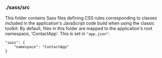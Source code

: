 ### ./sass/src

This folder contains Sass files defining CSS rules corresponding to classes
included in the application's JavaScript code build when using the classic toolkit.
By default, files in this folder are mapped to the application's root namespace, 'ContactApp'.
This is set in `"app.json"`:

    "sass": {
        "namespace": "ContactApp"
    }